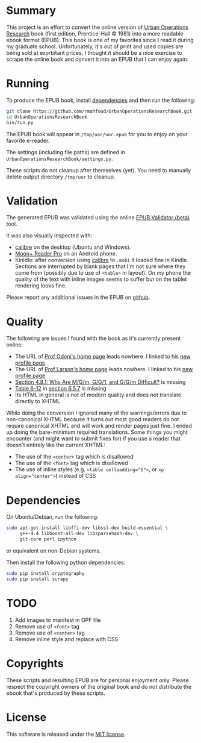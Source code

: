 # Summary

This project is an effort to convert the online version of [Urban Operations Research](http://web.mit.edu/urban_or_book/www/book/) book (first edition, Prentice-Hall © 1981) into a more readable ebook format (EPUB). This book is one of my favorites since I read it during my graduate school. Unfortunately, it's out of print and used copies are being sold at exorbitant prices. I thought it should be a nice exercise to scrape the online book and convert it into an EPUB that I can enjoy again.

# Running

To produce the EPUB book, install [dependencies](#Dependencies) and then run the following: 

```bash
git clone https://github.com/rmahfoud/UrbanOperationsResearchBook.git
cd UrbanOperationsResearchBook
bin/run.py
```

The EPUB book will appear in ``/tmp/uor/uor.epub`` for you to enjoy on your favorite e-reader.

The settings (including file paths) are defined in ``UrbanOperationsResearchBook/settings.py``.

These scripts do not cleanup after themselves (yet). You need to manually delete output directory ``/tmp/uor`` to cleanup.

# Validation

The generated EPUB was validated using the online [EPUB Validator (beta)](http://validator.idpf.org/application/validate) tool.

It was also visually inspected with:

- [calibre](https://calibre-ebook.com/) on the desktop (Ubuntu and Windows).
- [Moon+ Reader Pro](http://www.moondownload.com/) on an Android phone.
- Kinldle: after conversion using [calibre](https://calibre-ebook.com/) to ``.mobi`` it loaded fine in Kindle. Sections are interrupted by blank pages that I'm not sure where they come from (possibly due to use of ``<table>`` in layout). On my phone the quality of the text with inline images seems to suffer but on the tablet rendering looks fine.
 
Please report any additional issues in the EPUB on [github](https://github.com/rmahfoud/UrbanOperationsResearchBook/issues).

# Quality

The following are issues I found with the book as it's currently present online:

- The URL of [Prof Odoni's home page](http://web.mit.edu/orc/www/faculty/odoni.html) leads nowhere. I linked to his [new profile page](https://cee.mit.edu/odoni)
- The URL of [Prof Larson's home page](http://www-caes.mit.edu/people/larson.html) leads nowhere. I linked to his [new profile page](https://esd.mit.edu/Faculty_Pages/larson/larson.htm)
- [Section 4.8.1: Why Are M/G/m, G/G/1, and G/G/m Difficult?](http://web.mit.edu/urban_or_book/www/book/chapter4/4.8.1.html) is missing
- [Table 6-12](http://web.mit.edu/urban_or_book/www/book/chapter6/images6/Table6-12.gif) in [section 6.5.7](http://web.mit.edu/urban_or_book/www/book/chapter6/6.5.7.html) is missing 
- Its HTML in general is not of modern quality and does not translate directly to XHTML

While doing the conversion I ignored many of the warnings/errors due to non-canonical XHTML because it turns out most good readers do not require canonical XHTML and will work and render pages just fine. I ended up doing the bare-minimum required translations. Some things you might encounter (and might want to submit fixes for) if you use a reader that doesn't entirely like the current XHTML:

- The use of the ``<center>`` tag which is disallowed
- The use of the ``<font>`` tag which is disallowed
- The use of inline styles (e.g. ``<table cellpadding="5">``, or ``<p align="center">``) instead of CSS

# Dependencies

<a id="Dependencies"></a>

On Ubuntu/Debian, run the following:

```bash
sudo apt-get install libffi-dev libssl-dev build-essential \
     g++-4.4 libboost-all-dev libsparsehash-dev \
     git-core perl ipython
```

or equivalent on non-Debian systems. 

Then install the following python dependencies:

```bash
sudo pip install cryptography
sudo pip install scrapy
```

# TODO

1. Add images to manifest in OPF file
1. Remove use of ``<font>`` tag
1. Remove use of ``<center>`` tag
1. Remove inline style and replace with CSS

# Copyrights

These scripts and resulting EPUB are for personal enjoyment only. Please respect the copyright owners of the original book and do not distribute the ebook that's produced by these scripts.
 
# License

This software is released under the [MIT license](https://opensource.org/licenses/MIT).
